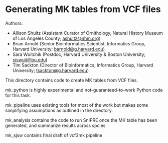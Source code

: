 Generating MK tables from VCF files
============

Authors:
* Allison Shultz (Assistant Curator of Ornithology, Natural History Museum of Los Angeles County; ashultz@nhm.org)
* Brian Arnold (Senior Bioinformatics Scientist, Informatics Group, Harvard University; barnold@g.harvard.edu)
* Sara Wuitchik (Postdoc, Harvard University & Boston University; sjswuit@bu.edu)
* Tim Sackton (Director of Bioinformatics, Informatics Group, Harvard University; tsackton@g.harvard.edu)


This directory contains code to create MK tables from VCF files.

mk_python is highly experimental and not-guaranteed-to-work Python code for this task.

mk_pipeline uses existing tools for most of the work but makes some simplifying assumptions as outlined in the directory.

mk_analysis contains the code to run SnIPRE once the MK table has been generated, and summarize results across spcies

mk_sjsw contains final draft of vcf2mk pipeline
